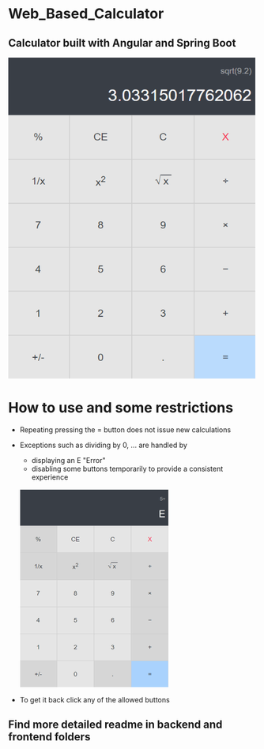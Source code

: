 # Web_Based_Calculator
## Calculator built with Angular and Spring Boot 

<img src="https://github.com/Ahmed-Mohammed-11/Web_Based_Calculator/blob/main/Calculator.png" width="500px" height="650px">
<br />

# How to use and some restrictions

- Repeating pressing the = button does not issue new calculations 
- Exceptions such as dividing by 0, ... are handled by 
  - displaying an E "Error"
  - disabling some buttons temporarily to provide a consistent experience 
  <br /><br />
  <img src="https://github.com/Ahmed-Mohammed-11/Web_Based_Calculator/blob/main/Exception.png" width="300px" height="400px">

- To get it back click any of the allowed buttons 

## Find more detailed readme in backend and frontend folders 
